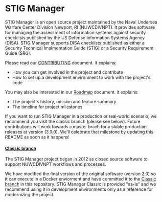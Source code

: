 # STIG Manager

STIG Manager is an open source project maintained by the Naval Undersea Warfare Center Division Newport, RI (NUWCDIVNPT). It provides software for managing the assessment of information systems against security checklists published by the US Defense Information Systems Agency (DISA). STIG Manager supports DISA checklists published as either a Security Technical Implmentation Guide (STIG) or a Security Requirement Guide (SRG).

Please read our [CONTRIBUTING](CONTRIBUTING.md) document. It explains:
- How you can get involved in the project and contribute
- How to set up a development environment to work with the project's code 

You may also be interested in our [Roadmap](docs/roadmap.md) document. It explains:
- The project's history, mission and feature summary
- The timeline for project milestones

If you want to run STIG Manager in a production or real-world scenario, we recommend you visit the classic branch (please see below).   Future contributions will work towards a master brach for a stable production releases at version (3.0.0). We'll celebrate that milestone by updating this README as soon as it happens!

#### [Classic branch](../classic)

The STIG Manager project began in 2012 as closed source software to support NUWCDIVNPT workflows and processes. 

We have modified the final version of the original software (version 2.0) so it can execute in a Docker enviorment and have committed it to the [Classic branch](../classic) in this repository. STIG Manager Classic is provided "as-is" and we recommend using it in development environments only as a reference for modernizing the project. 


